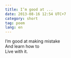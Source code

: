 ```yaml
---
title: I’m good at ...
date: 2013-08-16 12:54 UTC+7
category: short
tag: poem
lang: en
---
```


I’m good at making mistake  
And learn how to  
Live with it.
